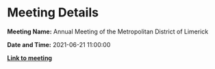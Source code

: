 # Meeting Details

**Meeting Name:** Annual Meeting of the Metropolitan District of Limerick

**Date and Time:** 2021-06-21 11:00:00

**<a href="https://www.limerick.ie/council/whats-on/annual-meeting-metropolitan-district-limerick-3" target="_blank">Link to meeting</a>**
